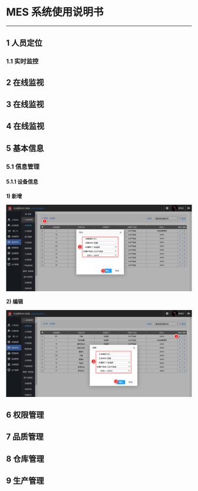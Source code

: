 # MES 系统使用说明书
---

## 1 人员定位

### 1.1 实时监控

## 2 在线监视

## 3 在线监视

## 4 在线监视

## 5 基本信息

### 5.1 信息管理

#### 5.1.1 设备信息

**1) 新增**

![](images/5基础信息/01.png)

**2) 编辑**

![](images/5基础信息/02.png)


## 6 权限管理

## 7 品质管理

## 8 仓库管理

## 9 生产管理